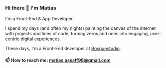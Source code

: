 ### Hi there 👋 I'm Matias

I'm a Front-End & App Developer.

I spend my days (and often my nights) painting the canvas of the internet with projects and lines of code, turning zeros and ones into engaging, user-centric digital experiences.

These days, I'm a Front-End developer at [Bosquestudio](https://bosquestudio.cl/).

#### 📫 How to reach me: matias.assaff98@gmail.com

<!--
**seanehalpin/seanehalpin** is a ✨ _special_ ✨ repository because its `README.md` (this file) appears on your GitHub profile.

Here are some ideas to get you started:

- 🔭 I’m currently working on ...
- 🌱 I’m currently learning ...
- 👯 I’m looking to collaborate on ...
- 🤔 I’m looking for help with ...
- 💬 Ask me about ...
- 📫 How to reach me: ...
- 😄 Pronouns: ...
- ⚡ Fun fact: ...
-->
